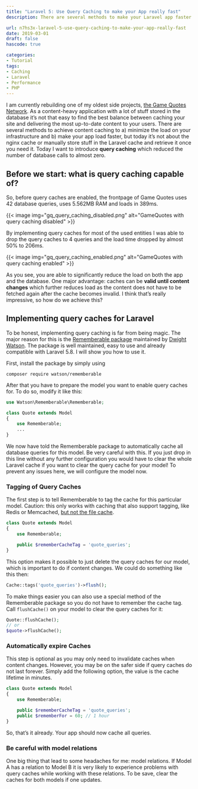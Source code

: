 ```yaml
---
title: "Laravel 5: Use Query Caching to make your App really fast"
description: There are several methods to make your Laravel app faster by using caching. Today I want to introduce query caching which reduced the number of database calls to almost zero.

url: n7hs3x-laravel-5-use-query-caching-to-make-your-app-really-fast
date: 2019-03-01
draft: false
hascode: true

categories:
- Tutorial
tags:
- Caching
- Laravel
- Performance
- PHP
---
```


I am currently rebuilding one of my oldest side projects, [the Game Quotes Network](https://game-quotes.com/). As a content-heavy application with a lot of stuff stored in the database it’s not that easy to find the best balance between caching your site and delivering the most up-to-date content to your users. There are several methods to achieve content caching to a) minimize the load on your infrastructure and b) make your app load faster, but today it’s not about the nginx cache or manually store stuff in the Laravel cache and retrieve it once you need it. Today I want to introduce **query caching** which reduced the number of database calls to almost zero.

## Before we start: what is query caching capable of?

So, before query caches are enabled, the frontpage of Game Quotes uses 42 database queries, uses 5.562MB RAM and loads in 389ms.

{{< image img="gq_query_caching_disabled.png" alt="GameQuotes with query caching disabled" >}}

By implementing query caches for most of the used entities I was able to drop the query caches to 4 queries and the load time dropped by almost 50% to 206ms.

{{< image img="gq_query_caching_enabled.png" alt="GameQuotes with query caching enabled" >}}

As you see, you are able to significantly reduce the load on both the app and the database. One major advantage: caches can be **valid until content changes** which further reduces load as the content does not have to be fetched again after the cache becomes invalid. I think that’s really impressive, so how do we achieve this?

## Implementing query caches for Laravel

To be honest, implementing query caching is far from being magic. The major reason for this is the [Rememberable package](https://github.com/dwightwatson/rememberable) maintained by [Dwight Watson](https://github.com/dwightwatson). The package is well maintained, easy to use and already compatible with Laravel 5.8. I will show you how to use it.

First, install the package by simply using

```shell
composer require watson/rememberable
```

After that you have to prepare the model you want to enable query caches for. To do so, modify it like this:

```php
use Watson\Rememberable\Rememberable;

class Quote extends Model
{
    use Rememberable;
    ...
}
```

We now have told the Rememberable package to automatically cache all database queries for this model. Be very careful with this. If you just drop in this line without any further configuration you would have to clear the whole Laravel cache if you want to clear the query cache for your model! To prevent any issues here, we will configure the model now.

### Tagging of Query Caches

The first step is to tell Rememberable to tag the cache for this particular model. Caution: this only works with caching that also support tagging, like Redis or Memcached, [but not the file cache](https://laravel.com/docs/5.7/cache#cache-tags).

```php
class Quote extends Model
{
    use Rememberable;

    public $rememberCacheTag = 'quote_queries';
}
```

This option makes it possible to just delete the query caches for our model, which is important to do if content changes. We could do something like this then:

```php
Cache::tags('quote_queries')->flush();
```

To make things easier you can also use a special method of the Rememberable package so you do not have to remember the cache tag. Call `flushCache()` on your model to clear the query caches for it:

```php
Quote::flushCache();
// or
$quote->flushCache();
```

### Automatically expire Caches

This step is optional as you may only need to invalidate caches when content changes. However, you may be on the safer side if query caches do not last forever. Simply add the following option, the value is the cache lifetime in minutes.

```php
class Quote extends Model
{
    use Rememberable;

    public $rememberCacheTag = 'quote_queries';
    public $rememberFor = 60; // 1 hour
}
```

So, that’s it already. Your app should now cache all queries.

### Be careful with model relations

One big thing that lead to some headaches for me: model relations. If Model A has a relation to Model B it is very likely to experience problems with query caches while working with these relations. To be save, clear the caches for both models if one updates.
